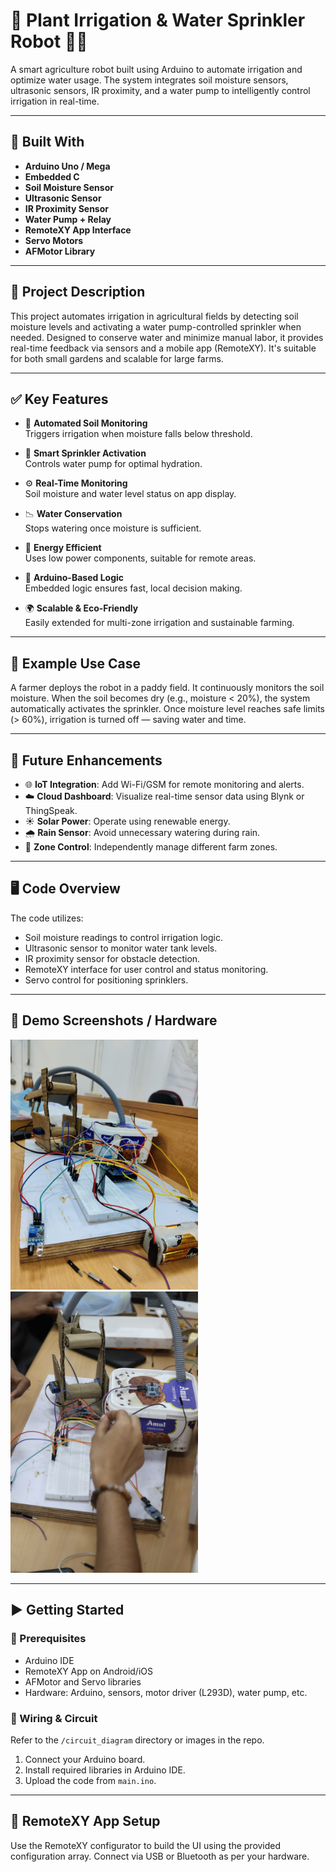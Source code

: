 # 🌿 Plant Irrigation & Water Sprinkler Robot 🤖💧

A smart agriculture robot built using Arduino to automate irrigation and optimize water usage. The system integrates soil moisture sensors, ultrasonic sensors, IR proximity, and a water pump to intelligently control irrigation in real-time.

---

## 🔧 Built With

- **Arduino Uno / Mega**
- **Embedded C**
- **Soil Moisture Sensor**
- **Ultrasonic Sensor**
- **IR Proximity Sensor**
- **Water Pump + Relay**
- **RemoteXY App Interface**
- **Servo Motors**
- **AFMotor Library**

---

## 📝 Project Description

This project automates irrigation in agricultural fields by detecting soil moisture levels and activating a water pump-controlled sprinkler when needed. Designed to conserve water and minimize manual labor, it provides real-time feedback via sensors and a mobile app (RemoteXY). It's suitable for both small gardens and scalable for large farms.

---

## ✅ Key Features

- 🌱 **Automated Soil Monitoring**  
  Triggers irrigation when moisture falls below threshold.

- 🚿 **Smart Sprinkler Activation**  
  Controls water pump for optimal hydration.

- ⚙️ **Real-Time Monitoring**  
  Soil moisture and water level status on app display.

- 📉 **Water Conservation**  
  Stops watering once moisture is sufficient.

- 🔋 **Energy Efficient**  
  Uses low power components, suitable for remote areas.

- 🧠 **Arduino-Based Logic**  
  Embedded logic ensures fast, local decision making.

- 🌍 **Scalable & Eco-Friendly**  
  Easily extended for multi-zone irrigation and sustainable farming.

---

## 📂 Example Use Case

A farmer deploys the robot in a paddy field. It continuously monitors the soil moisture. When the soil becomes dry (e.g., moisture < 20%), the system automatically activates the sprinkler. Once moisture level reaches safe limits (> 60%), irrigation is turned off — saving water and time.

---

## 🔮 Future Enhancements

- 🌐 **IoT Integration**: Add Wi-Fi/GSM for remote monitoring and alerts.
- ☁️ **Cloud Dashboard**: Visualize real-time sensor data using Blynk or ThingSpeak.
- ☀️ **Solar Power**: Operate using renewable energy.
- 🌧️ **Rain Sensor**: Avoid unnecessary watering during rain.
- 🧩 **Zone Control**: Independently manage different farm zones.

---

## 🖥️ Code Overview

The code utilizes:
- Soil moisture readings to control irrigation logic.
- Ultrasonic sensor to monitor water tank levels.
- IR proximity sensor for obstacle detection.
- RemoteXY interface for user control and status monitoring.
- Servo control for positioning sprinklers.

---

## 📸 Demo Screenshots / Hardware 
<p float="left">
  <img src="https://github.com/SHASHI-29/Plant-Irrigation-Water-Sprinkler-Robot/blob/main/images/output1.jpg" width="300"/>
  <img src="https://github.com/SHASHI-29/Plant-Irrigation-Water-Sprinkler-Robot/blob/main/images/output2.jpg" width="300"/>
</p>


---

## ▶️ Getting Started

### 📌 Prerequisites
- Arduino IDE
- RemoteXY App on Android/iOS
- AFMotor and Servo libraries
- Hardware: Arduino, sensors, motor driver (L293D), water pump, etc.

### 🔌 Wiring & Circuit
Refer to the `/circuit_diagram` directory or images in the repo.
1. Connect your Arduino board.
2. Install required libraries in Arduino IDE.
3. Upload the code from `main.ino`.

---

## 📲 RemoteXY App Setup

Use the RemoteXY configurator to build the UI using the provided configuration array. Connect via USB or Bluetooth as per your hardware.

